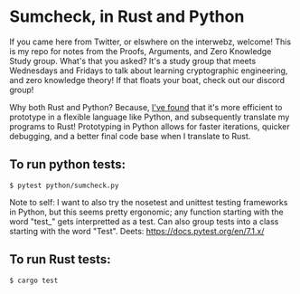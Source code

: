 # Sumcheck, in Rust and Python
If you came here from Twitter, or elswhere on the interwebz, welcome! This is my repo for notes from the
Proofs, Arguments, and Zero Knowledge Study group. What's that you asked? It's a
study group that meets Wednesdays and Fridays to talk about learning
cryptographic engineering, and zero knowledge theory! If that floats your boat,
check out our discord group! 

Why both Rust and Python? Because, [I've
found](https://github.com/thor314/euler-rs-py) that it's more efficient to
prototype in a flexible language like Python, and subsequently translate my
programs to Rust! Prototyping in Python allows for faster iterations, quicker
debugging, and a better final code base when I translate to Rust.

## To run python tests:
```
$ pytest python/sumcheck.py
```
Note to self: I want to also try the nosetest and unittest testing frameworks in Python, but this seems pretty ergonomic; any function starting with the word "test_" gets interpretted as a test. Can also group tests into a class starting with the word "Test". Deets: https://docs.pytest.org/en/7.1.x/

## To run Rust tests:
```
$ cargo test
```
